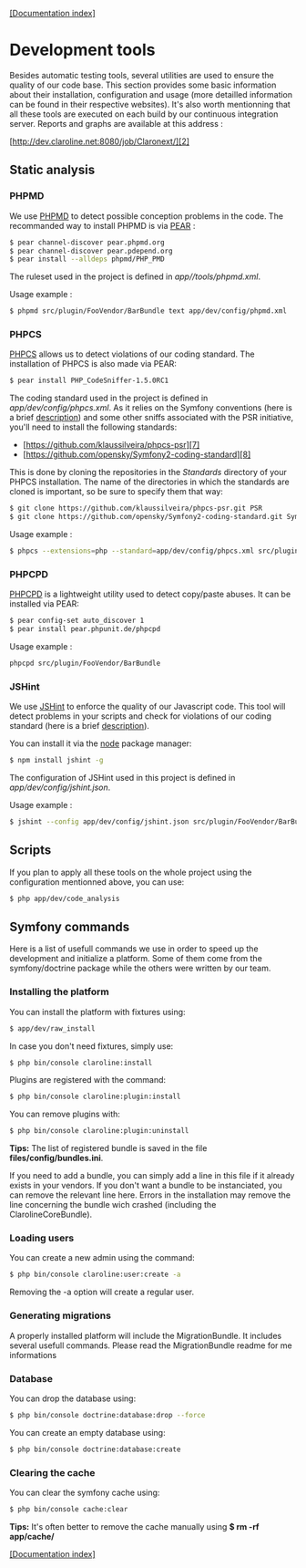 [[Documentation index]][1]

Development tools
=================

Besides automatic testing tools, several utilities are used to ensure the
quality of our code base. This section provides some basic information about
their installation, configuration and usage (more detailled information can be
found in their respective websites). It's also worth mentionning that all these
tools are executed on each build by our continuous integration server.
Reports and graphs are available at this address :

[http://dev.claroline.net:8080/job/Claronext/][2]

Static analysis
---------------

### PHPMD ###

We use [PHPMD][3] to detect possible conception problems in the code. The
recommanded way to install PHPMD is via [PEAR][4] :
```sh
$ pear channel-discover pear.phpmd.org
$ pear channel-discover pear.pdepend.org
$ pear install --alldeps phpmd/PHP_PMD
```
The ruleset used in the project is defined in *app//tools/phpmd.xml*.

Usage example :

```sh
$ phpmd src/plugin/FooVendor/BarBundle text app/dev/config/phpmd.xml
```

### PHPCS ###

[PHPCS][5] allows us to detect violations of our coding standard.
The installation of PHPCS is also made via PEAR:

```sh
$ pear install PHP_CodeSniffer-1.5.0RC1
```

The coding standard used in the project is defined in
*app/dev/config/phpcs.xml*. As it relies on the Symfony conventions
(here is a brief [description][6]) and some other sniffs associated with the
PSR initiative, you'll need to install the following standards:

- [https://github.com/klaussilveira/phpcs-psr][7]
- [https://github.com/opensky/Symfony2-coding-standard][8]

This is done by cloning the repositories in the *Standards* directory of your
PHPCS installation. The name of the directories in which the standards are
cloned is important, so be sure to specify them that way:

```sh
$ git clone https://github.com/klaussilveira/phpcs-psr.git PSR
$ git clone https://github.com/opensky/Symfony2-coding-standard.git Symfony2
```

Usage example :

```sh
$ phpcs --extensions=php --standard=app/dev/config/phpcs.xml src/plugin/FooVendor/BarBundle
```

### PHPCPD ###

[PHPCPD][9] is a lightweight utility used to detect copy/paste abuses.
It can be installed via PEAR:

```sh
$ pear config-set auto_discover 1
$ pear install pear.phpunit.de/phpcpd
```

Usage example :

```sh
phpcpd src/plugin/FooVendor/BarBundle
```

### JSHint ###

We use [JSHint][10] to enforce the quality of our Javascript code. This tool
will detect problems in your scripts and check for violations of our coding
standard (here is a brief [description][11]).

You can install it via the [node][12] package manager:

```sh
$ npm install jshint -g
```

The configuration of JSHint used in this project is defined in
*app/dev/config/jshint.json*.

Usage example :

```sh
$ jshint --config app/dev/config/jshint.json src/plugin/FooVendor/BarBundle
```

Scripts
-------

If you plan to apply all these tools on the whole project using the
configuration mentionned above, you can use:

```sh
$ php app/dev/code_analysis
```
## Symfony commands

Here is a list of usefull commands we use in order to speed up the development
and initialize a platform. Some of them come from the symfony/doctrine package
while the others were written by our team.

### Installing the platform ###

You can install the platform with fixtures using:

```sh
$ app/dev/raw_install
```

In case you don't need fixtures, simply use:

```sh
$ php bin/console claroline:install
```

Plugins are registered with the command:

```sh
$ php bin/console claroline:plugin:install
```

You can remove plugins with:

```sh
$ php bin/console claroline:plugin:uninstall
```

**Tips:** The list of registered bundle is saved in the file
**files/config/bundles.ini**.

If you need to add a bundle, you can simply add a line in this file if it
already exists in your vendors. If you don't want a bundle to be instanciated,
you can remove the relevant line here. Errors in the installation may remove the
line concerning the bundle wich crashed (including the ClarolineCoreBundle).

### Loading users ###

You can create a new admin using the command:

```sh
$ php bin/console claroline:user:create -a
```

Removing the -a option will create a regular user.

### Generating migrations ###

A properly installed platform will include the MigrationBundle.
It includes several usefull commands.
Please read the MigrationBundle readme for me informations

### Database ###

You can drop the database using:

```sh
$ php bin/console doctrine:database:drop --force
```

You can create an empty database using:

```sh
$ php bin/console doctrine:database:create
```

### Clearing the cache ###

You can clear the symfony cache using:

```sh
$ php bin/console cache:clear
```

**Tips:** It's often better to remove the cache manually using
**$ rm -rf app/cache/**

[[Documentation index]][1]

[1]:  ../index.md
[2]:  http://dev.claroline.net:8080/job/Claronext/
[3]:  http://phpmd.org/
[4]:  http://pear.php.net/
[5]:  http://pear.php.net/package/PHP_CodeSniffer
[6]:  http://symfony.com/doc/current/contributing/code/standards.html
[7]:  https://github.com/klaussilveira/phpcs-psr
[8]:  https://github.com/opensky/Symfony2-coding-standard
[9]:  https://github.com/sebastianbergmann/phpcpd
[10]: http://www.jshint.com/
[11]: http://javascript.crockford.com/code.html
[12]: http://nodejs.org/
